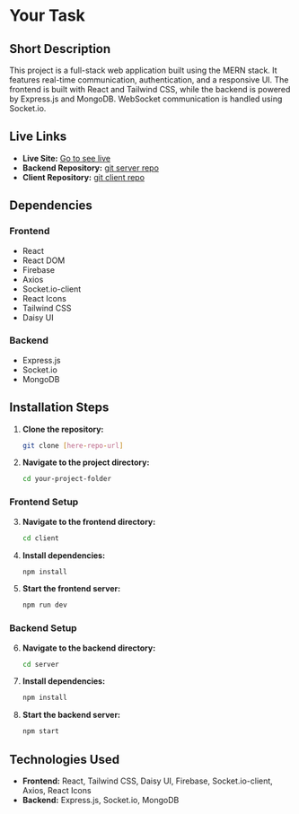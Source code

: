# Your Task

## Short Description

This project is a full-stack web application built using the MERN stack. It features real-time communication, authentication, and a responsive UI. The frontend is built with React and Tailwind CSS, while the backend is powered by Express.js and MongoDB. WebSocket communication is handled using Socket.io.

## Live Links

- **Live Site:** [Go to see live](https://taskmanagement-ed7d8.web.app/)
- **Backend Repository:** [git server repo](https://github.com/yasin-sorkar47/Task-Management-Server)
- **Client Repository:** [git client repo](https://github.com/yasin-sorkar47/Task-Management-client)

## Dependencies

### Frontend

- React
- React DOM
- Firebase
- Axios
- Socket.io-client
- React Icons
- Tailwind CSS
- Daisy UI

### Backend

- Express.js
- Socket.io
- MongoDB

## Installation Steps

1. **Clone the repository:**
   ```sh
   git clone [here-repo-url]
   ```
2. **Navigate to the project directory:**
   ```sh
   cd your-project-folder
   ```

### Frontend Setup

3. **Navigate to the frontend directory:**
   ```sh
   cd client
   ```
4. **Install dependencies:**
   ```sh
   npm install
   ```
5. **Start the frontend server:**
   ```sh
   npm run dev
   ```

### Backend Setup

6. **Navigate to the backend directory:**
   ```sh
   cd server
   ```
7. **Install dependencies:**
   ```sh
   npm install
   ```
8. **Start the backend server:**
   ```sh
   npm start
   ```

## Technologies Used

- **Frontend:** React, Tailwind CSS, Daisy UI, Firebase, Socket.io-client, Axios, React Icons
- **Backend:** Express.js, Socket.io, MongoDB
